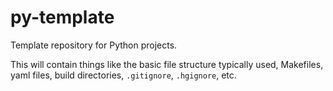 # py-template

Template repository for Python projects.

This will contain things like the basic file structure typically used, Makefiles, yaml files, build directories, `.gitignore`, `.hgignore`, etc.
